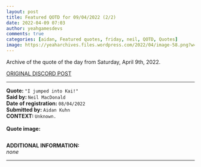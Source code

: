 ```yaml
---
layout: post
title: Featured QOTD for 09/04/2022 (2/2)
date: 2022-04-09 07:03
author: yeahgamesdevs
comments: true
categories: [aidan, Featured quotes, friday, neil, QOTD, Quotes]
image: https://yeaharchives.files.wordpress.com/2022/04/image-58.png?w=409
---
```

<!-- wp:paragraph -->
<p>Archive of the quote of the day from Saturday, April 9th, 2022. </p>
<!-- /wp:paragraph -->

<!-- wp:buttons {"layout":{"type":"flex","justifyContent":"left"}} -->
<div class="wp-block-buttons"><!-- wp:button {"textColor":"vivid-cyan-blue","align":"center","style":{"border":{"radius":"18px"}},"className":"is-style-fill"} -->
<div class="wp-block-button aligncenter is-style-fill"><a class="wp-block-button__link has-vivid-cyan-blue-color has-text-color wp-element-button" href="https://discord.com/channels/887052880782176266/958100064079839303/962536122095894569" style="border-radius:18px;">ORIGINAL DISCORD POST</a></div>
<!-- /wp:button --></div>
<!-- /wp:buttons -->

<!-- wp:separator {"align":"center","className":"is-style-wide"} -->
<hr class="wp-block-separator aligncenter has-alpha-channel-opacity is-style-wide" />
<!-- /wp:separator -->

<!-- wp:paragraph -->
<p><strong>Quote: </strong><code>"I jumped into Kai!"</code><br><strong>Said by: </strong><code>Neil MacDonald</code><br><strong>Date of registration: </strong><code>08/04/2022</code> <br><strong>Submitted by: </strong><code>Aidan Kuhn</code><br><strong>CONTEXT: </strong><code>Unknown.</code><br><br><strong>Quote image:</strong></p>
<!-- /wp:paragraph -->

<!-- wp:image {"id":332,"sizeSlug":"large","linkDestination":"none"} -->
<figure class="wp-block-image size-large"><img src="https://yeaharchives.files.wordpress.com/2022/04/image-58.png?w=409" alt="" class="wp-image-332" /></figure>
<!-- /wp:image -->

<!-- wp:paragraph -->
<p><strong>ADDITIONAL INFORMATION:</strong><br><em>none</em></p>
<!-- /wp:paragraph -->

<!-- wp:separator {"className":"is-style-wide"} -->
<hr class="wp-block-separator has-alpha-channel-opacity is-style-wide" />
<!-- /wp:separator -->
